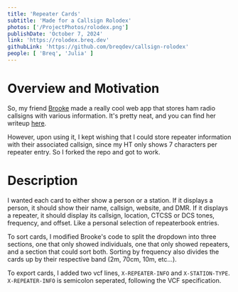 ```yaml
---
title: 'Repeater Cards'
subtitle: 'Made for a Callsign Rolodex'
photos: ['/ProjectPhotos/rolodex.png']
publishDate: 'October 7, 2024'
link: 'https://rolodex.breq.dev'
githubLink: 'https://github.com/breqdev/callsign-rolodex'
people: [ 'Breq', 'Julia' ]
---
```


# Overview and Motivation

So, my friend [Brooke](https://breq.dev) made a really cool web app that stores ham radio callsigns with various information. It's pretty neat, and you can find her writeup [here](https://breq.dev/projects/rolodex). 

However, upon using it, I kept wishing that I could store repeater information with their associated callsign, since my HT only shows 7 characters per repeater entry. So I forked the repo and got to work.

# Description

I wanted each card to either show a person or a station. If it displays a person, it should show their name, callsign, website, and DMR. If it displays a repeater, it should display its callsign, location, CTCSS or DCS tones, frequency, and offset. Like a personal selection of repeaterbook entries.

To sort cards, I modified Brooke's code to split the dropdown into three sections, one that only showed individuals, one that only showed repeaters, and a section that could sort both. Sorting by frequency also divides the cards up by their respective band (2m, 70cm, 10m, etc...). 

To export cards, I added two vcf lines, `X-REPEATER-INFO` and `X-STATION-TYPE`. `X-REPEATER-INFO` is semicolon seperated, following the VCF specification.

